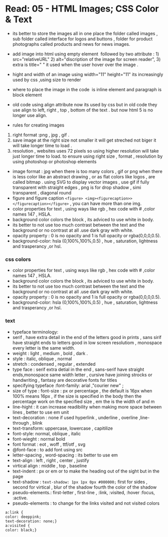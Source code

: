 # Read: 05 - HTML Images; CSS Color & Text
- its better to store the images all in one place the folder called images , sub folder called interface for logos and buttons , folder for product photographs called products and news for news images.
- add image into html
 using empty element <img>  followed by two attribute : 1) src="relativeURL" 2) alt="discription of the image for screen reader", 3) extra is title="  " it used when the user hover over the image .
 
- hight and width of an image 
using width="11" height="11" its increasingly used by css ,using size to render 

- where to place the image in the code 
<img> is inline element and paragraph is block element 

- old code using align attribute 
now its used by css but in old code they use align to left, right , top , bottom of the text . but now html 5 is no longer use align.

- rules for creating images 
1.  right format :png , jpg , gif . 
2.  save image at the right size not smaller it will get streched not biger it will take longer time to load .
3.  resolution , websites uses 72 pixels so using higher resolution will take just longer time to load.
to ensure using right size , format , resolution by using photoshop or photoshop elements
- image format : jpg when there is too many colors , gif or png when there is less color like an abstract drawing , or as flat colors like logos , are called bitmap . using SVG to display vector images , use gif if fully transparent with straight edges , png is for drop shadow , simi transparent , diagonal round
- figure and figure caption 
` <figure> <img><figurecaption>></figurecaption></figure> ` , you can have more than one img.
- color properties for text , using ways like rgb , hex code with # ,color names 147 , HSLA.
- background color  colors the block , its adviced to use white in body.
- its better to not use too much contrast between the text and the background or no contrast at all .use dark gray with white.
- opacity property : 0 is no opacity and 1 is full opacity or rgba(0,0,0,0.5).
- background-color: hsla (0,100%,100%,0.5) , hue , saturation, lightness and trasperancy ,or  hsl.

### css colors
- color properties for text , using ways like rgb , hex code with # ,color names 147 , HSLA.
- background color  colors the block , its adviced to use white in body.
- its better to not use too much contrast between the text and the background or no contrast at all .use dark gray with white.
- opacity property : 0 is no opacity and 1 is full opacity or rgba(0,0,0,0.5).
- background-color: hsla (0,100%,100%,0.5) , hue , saturation, lightness and trasperancy ,or  hsl.
### text
- typeface terminology:
- serif , have extra detail in the end of the letters good in prints , sans sirif have straight ends to letters good in low screen resolutiom  , monospace every letter is the same width.
- weight : light , medium , bold , dark .
- style : italic, oblique , normal 
- stretch : condensed , regular , extended 
- type face : serif extra detial in the end , sans-serif have straight ends,monospace same width letter , cursive have joining strocks or handwriting , fantasy are decorative fonts for titles 
- specifying typeface :font-family: arial ,"courier new" ;
- size of type : font-size : px or percentage , the default is 16px when 100% means 16px , if the size is specified in the body then the percentage work on the specified size , em the is the width of and m
- line-hight : it can increase readibility when making more space between lines , better to use em unit 
- text-decoration : none if used hyperlink , underline , overline ,line-through , blink 
- text-transform: uppercase, lowercase , capitilize 
- font-style: normal, oblique , italic
- font-wieght : normal bold 
- font format : eot , woff , ttf/otf , svg 
- @font-face : to add font using src 
- letter-spacing , word-spacing : its better to use em
- text-align : left , right , center , justify 
- virtical align : middle , top , baseline 
- text-indent : px or em  or to make the heading out of the sight but in the page 
- text-shadow : ` text-shadow: 1px 1px 0px #000000; ` first for sides , second for virtical , blur of the shadow fourth the color of the shadow 
- pseudo-elements.: first-letter , first-line , :link, :visited, :hover :focus, :active.
- pseudo-elements : to change for the links visited and not visited colors

``` 
a:link {
color: deeppink;
text-decoration: none;}
a:visited {
color: black;}
```





